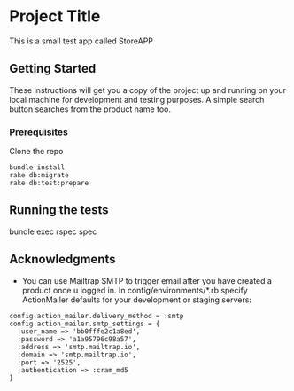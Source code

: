 # Project Title

This is a small test app called StoreAPP

## Getting Started

These instructions will get you a copy of the project up and running on your local machine for development and testing purposes.
A simple search button searches from the product name too.

### Prerequisites

Clone the repo
```
bundle install
rake db:migrate
rake db:test:prepare
```


## Running the tests

bundle exec rspec spec


## Acknowledgments

* You can use Mailtrap SMTP to trigger email after you have created a product once u logged in.
In config/environments/*.rb specify ActionMailer defaults for your development or staging servers:
```
config.action_mailer.delivery_method = :smtp
config.action_mailer.smtp_settings = {
  :user_name => 'bb0fffe2c1a8ed',
  :password => 'a1a95796c98a57',
  :address => 'smtp.mailtrap.io',
  :domain => 'smtp.mailtrap.io',
  :port => '2525',
  :authentication => :cram_md5
}
```
